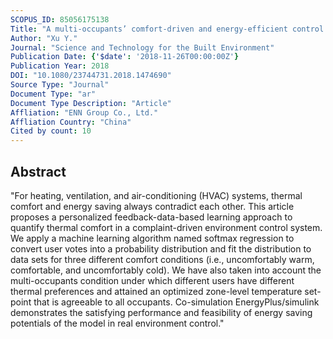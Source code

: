 ```yaml
---
SCOPUS_ID: 85056175138
Title: "A multi-occupants’ comfort-driven and energy-efficient control strategy of VAV system based on learned thermal comfort profiles"
Author: "Xu Y."
Journal: "Science and Technology for the Built Environment"
Publication Date: {'$date': '2018-11-26T00:00:00Z'}
Publication Year: 2018
DOI: "10.1080/23744731.2018.1474690"
Source Type: "Journal"
Document Type: "ar"
Document Type Description: "Article"
Affliation: "ENN Group Co., Ltd."
Affliation Country: "China"
Cited by count: 10
---
```


## Abstract
"For heating, ventilation, and air-conditioning (HVAC) systems, thermal comfort and energy saving always contradict each other. This article proposes a personalized feedback-data-based learning approach to quantify thermal comfort in a complaint-driven environment control system. We apply a machine learning algorithm named softmax regression to convert user votes into a probability distribution and fit the distribution to data sets for three different comfort conditions (i.e., uncomfortably warm, comfortable, and uncomfortably cold). We have also taken into account the multi-occupants condition under which different users have different thermal preferences and attained an optimized zone-level temperature set-point that is agreeable to all occupants. Co-simulation EnergyPlus/simulink demonstrates the satisfying performance and feasibility of energy saving potentials of the model in real environment control."
